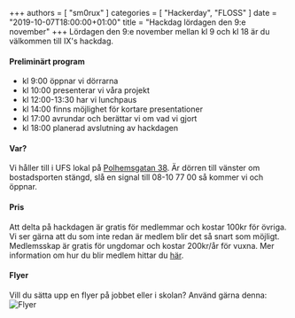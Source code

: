 +++
authors = [ "sm0rux" ]
categories = [ "Hackerday", "FLOSS" ]
date = "2019-10-07T18:00:00+01:00"
title = "Hackdag lördagen den 9:e november"
+++
Lördagen den 9:e november mellan kl 9 och kl 18 är du välkommen till IX's hackdag.
#### Preliminärt program
* kl 9:00 öppnar vi dörrarna
* kl 10:00 presenterar vi våra projekt
* kl 12:00-13:30 har vi lunchpaus
* kl 14:00 finns möjlighet för kortare presentationer
* kl 17:00 avrundar och berättar vi om vad vi gjort
* kl 18:00 planerad avslutning av hackdagen
#### Var?
Vi håller till i UFS lokal på [Polhemsgatan 38](/about/#besök-oss). Är dörren till vänster om bostadsporten stängd, slå en signal till 08-10 77 00 så kommer vi och öppnar.
#### Pris
Att delta på hackdagen är gratis för medlemmar och kostar 100kr för övriga. Vi ser gärna att du som inte redan är medlem blir det så snart som möjligt. Medlemsskap är gratis för ungdomar och kostar 200kr/år för vuxna. Mer information om hur du blir medlem hittar du [här](/membership/).
#### Flyer
Vill du sätta upp en flyer på jobbet eller i skolan? Använd gärna denna:
![Flyer](/img/2019-november-hackdag/invitation.png)
